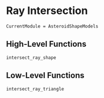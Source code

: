 # Ray Intersection

```@meta
CurrentModule = AsteroidShapeModels
```

## High-Level Functions

```@docs
intersect_ray_shape
```

## Low-Level Functions

```@docs
intersect_ray_triangle
```